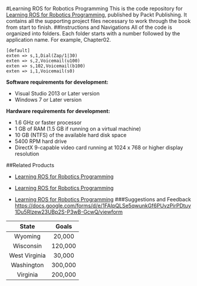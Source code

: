 #Learning ROS for Robotics Programming
This is the code repository for [Learning ROS for Robotics Programming](https://www.packtpub.com/hardware-and-creative/learning-ros-robotics-programming?utm_source=github&utm_medium=repository&utm_campaign=9781782161448), published by Packt Publishing. It contains all the supporting project files necessary to work through the book from start to finish.
##Instructions and Navigations
All of the code is organized into folders. Each folder starts with a number followed by the application name. For example, Chapter02.



```
[default]
exten => s,1,Dial(Zap/1|30)
exten => s,2,Voicemail(u100)
exten => s,102,Voicemail(b100)
exten => i,1,Voicemail(s0)
```

**Software requirements for development:**
*  Visual Studio 2013 or Later version
*  Windows 7 or Later version


**Hardware requirements for development:**
*  1.6 GHz or faster processor
*  1 GB of RAM (1.5 GB if running on a virtual machine)
*  10 GB (NTFS) of the available hard disk space
*  5400 RPM hard drive
*  DirectX 9-capable video card running at 1024 x 768 or higher display 
resolution

##Related Products
* [Learning ROS for Robotics Programming](https://www.packtpub.com/hardware-and-creative/learning-ros-robotics-programming?utm_source=github&utm_medium=repository&utm_campaign=9781782161448)

* [Learning ROS for Robotics Programming](https://www.packtpub.com/hardware-and-creative/learning-ros-robotics-programming?utm_source=github&utm_medium=repository&utm_campaign=9781782161448)

* [Learning ROS for Robotics Programming](https://www.packtpub.com/hardware-and-creative/learning-ros-robotics-programming?utm_source=github&utm_medium=repository&utm_campaign=9781782161448)
###Suggestions and Feedback
https://docs.google.com/forms/d/e/1FAIpQLSe5qwunkGf6PUvzPirPDtuy1Du5Rlzew23UBp2S-P3wB-GcwQ/viewform



| __State__ | **Goals** |
|:-----:|:-----:|
| Wyoming | 20,000 |
| Wisconsin	| 120,000 |
| West Virginia | 30,000 |
| Washington | 300,000 |
| Virginia | 200,000 |

